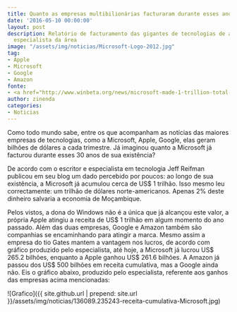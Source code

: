 ```yaml
---
title: Quanto as empresas multibilionárias facturaram durante esses anos de existência
date: '2016-05-10 00:00:00'
layout: post
description: Relatório de facturamento das gigantes de tecnologias de acordo com um
  especialista da área
image: "/assets/img/noticias/Microsoft-Logo-2012.jpg"
tag:
- Apple
- Microsoft
- Google
- Amazon
fonte:
- <a href="http://www.winbeta.org/news/microsoft-made-1-trillion-total-cumulative-revenue-according-report">WinBeta</a>
author: zinenda
categories:
- Noticias
---
```


Como todo mundo sabe, entre os que acompanham as notícias das maiores empresas de tecnologias, como a Microsoft, Apple, Google, elas geram bilhões de dólares a cada trimestre.
Já imaginou quanto a Microsoft já facturou durante esses 30 anos de sua existência?

De acordo com o escritor e especialista em tecnologia Jeff Reifman publicou em seu blog um dado percebido por poucos: ao longo de sua existência, a Microsoft já acumulou cerca de US$ 1 trilhão.
Isso mesmo leu correctamente: um trilhão de dólares norte-americanos. 
Apenas 2% deste dinheiro salvaria a economia de Moçambique.

Pelos vistos, a dona do Windows não é a única que já alcançou este valor, a própria Apple atingiu a receita de US$ 1 trilhão em algum momento do ano passado. Além das duas empresas, Google e Amazon também são companhias se encaminhando para atingir a marca.
Mesmo assim a empresa do tio Gates mantem a vantagem nos lucros, de acordo com gráfico produzido pelo especialista, até hoje, a Microsoft já lucrou US$ 265.2 bilhões, enquanto a Apple ganhou US$ 261.6 bilhões. A Amazon já passou dos US$ 500 bilhões em receita cumulativa, mas a Google ainda não.
Eis o gráfico abaixo, produzido pelo especialista, referente aos ganhos das empresas acima mencionadas:

![Grafico]({{ site.github.url | prepend: site.url }}/assets/img/noticias/136089.235243-receita-cumulativa-Microsoft.jpg)